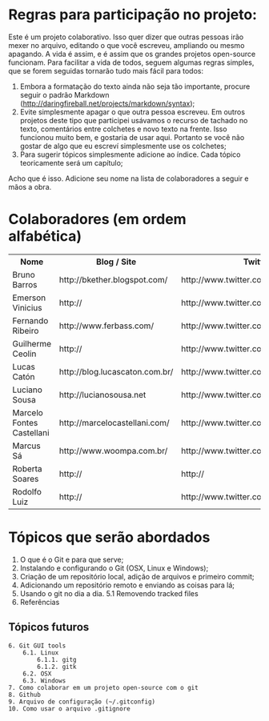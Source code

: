 # Regras para participação no projeto:

Este é um projeto colaborativo. Isso quer dizer que outras pessoas irão mexer no arquivo, editando o que você escreveu, ampliando ou mesmo apagando. A vida é assim, e é assim que os grandes projetos open-source funcionam.
Para facilitar a vida de todos, seguem algumas regras simples, que se forem seguidas tornarão tudo mais fácil para todos:

1. Embora a formatação do texto ainda não seja tão importante, procure seguir o padrão Markdown (http://daringfireball.net/projects/markdown/syntax);
2. Evite simplesmente apagar o que outra pessoa escreveu. Em outros projetos deste tipo que participei usávamos o recurso de tachado no texto, comentários entre colchetes e novo texto na frente. Isso funcionou muito bem, e gostaria de usar aqui. Portanto se você não gostar de algo que eu escreví simplesmente use os colchetes;
3. Para sugerir tópicos simplesmente adicione ao índice. Cada tópico teoricamente será um capítulo;

Acho que é isso. Adicione seu nome na lista de colaboradores a seguir e mãos a obra.


# Colaboradores (em ordem alfabética)

<table>
    <tr><th>Nome</th><th>Blog / Site</th><th>Twitter</th></tr>
    <tr><td>Bruno Barros</td><td>http://bkether.blogspot.com/</td><td>http://www.twitter.com/bkether</td></tr>
    <tr><td>Emerson Vinicius</td><td>http://</td><td>http://www.twitter.com/emersonvinicius</td></tr>
    <tr><td>Fernando Ribeiro</td><td>http://www.ferbass.com/</td><td>http://www.twitter.com/fer_bass</td></tr>
    <tr><td>Guilherme Ceolin</td><td>http://</td><td>http://www.twitter.com/guiceolin</td></tr>
    <tr><td>Lucas Catón</td><td>http://blog.lucascaton.com.br/</td><td>http://www.twitter.com/lucascaton</td></tr>
    <tr><td>Luciano Sousa</td><td>http://lucianosousa.net</td><td>http://www.twitter.com/lucianosousa</td></tr>
    <tr><td>Marcelo Fontes Castellani</td><td>http://marcelocastellani.com/</td><td>http://www.twitter.com/mfcastellani</td></tr>
    <tr><td>Marcus Sá</td><td>http://www.woompa.com.br/</td><td>http://www.twitter.com/sa_vini</td></tr>
    <tr><td>Roberta Soares</td><td>http://</td><td>http://</td></tr>
    <tr><td>Rodolfo Luiz</td><td>http://</td><td>http://www.twitter.com/rodolfols</td></tr>
</table>

# Tópicos que serão abordados

1. O que é o Git e para que serve;
2. Instalando e configurando o Git (OSX, Linux e Windows);
3. Criação de um repositório local, adição de arquivos e primeiro commit;
4. Adicionando um repositório remoto e enviando as coisas para lá;
5. Usando o git no dia a dia.
    5.1 Removendo tracked files
99. Referências

## Tópicos futuros

    6. Git GUI tools
        6.1. Linux
            6.1.1. gitg
            6.1.2. gitk
        6.2. OSX
        6.3. Windows
    7. Como colaborar em um projeto open-source com o git
    8. Github
    9. Arquivo de configuração (~/.gitconfig)
    10. Como usar o arquivo .gitignore
